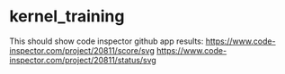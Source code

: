 # kernel_training

This should show code inspector github app results:
https://www.code-inspector.com/project/20811/score/svg 
https://www.code-inspector.com/project/20811/status/svg
